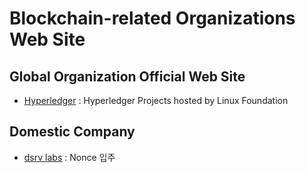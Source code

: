 # Blockchain-related Organizations Web Site

## Global Organization Official Web Site

- [Hyperledger](https://www.hyperledger.org/) : Hyperledger Projects hosted by Linux Foundation

## Domestic Company

- [dsrv labs](https://www.dsrvlabs.com/) : Nonce 입주
